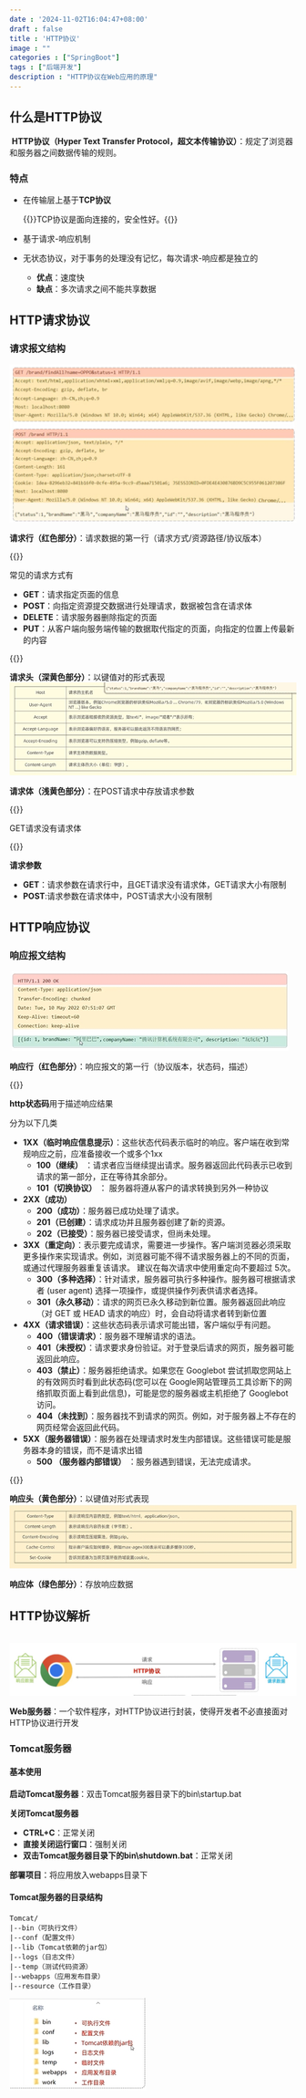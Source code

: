 ```yaml
---
date : '2024-11-02T16:04:47+08:00'
draft : false
title : 'HTTP协议'
image : ""
categories : ["SpringBoot"]
tags : ["后端开发"]
description : "HTTP协议在Web应用的原理"
---
```


## 什么是HTTP协议

​	**HTTP协议（Hyper Text Transfer Protocol，超文本传输协议）**：规定了浏览器和服务器之间数据传输的规则。

### 	**特点**

- 在传输层上基于**TCP协议**

  {{<notice tip>}}TCP协议是面向连接的，安全性好。{{</notice>}}

- 基于请求-响应机制

- 无状态协议，对于事务的处理没有记忆，每次请求-响应都是独立的

  - **优点**：速度快
  - **缺点**：多次请求之间不能共享数据

## HTTP请求协议

### 请求报文结构

![](HTTP请求协议.png)

**请求行（红色部分）**：请求数据的第一行（请求方式/资源路径/协议版本）

{{<notice note>}}

常见的请求方式有

- **GET**：请求指定页面的信息
- **POST**：向指定资源提交数据进行处理请求，数据被包含在请求体
- **DELETE**：请求服务器删除指定的页面
- **PUT**：从客户端向服务端传输的数据取代指定的页面，向指定的位置上传最新的内容

{{</notice>}}

**请求头（深黄色部分）**：以键值对的形式表现![](HTTP请求头.png)

**请求体（浅黄色部分）**：在POST请求中存放请求参数

{{<notice tip>}}

GET请求没有请求体

{{</notice>}}

**请求参数**

- **GET**：请求参数在请求行中，且GET请求没有请求体，GET请求大小有限制
- **POST**:请求参数在请求体中，POST请求大小没有限制

## HTTP响应协议

### 响应报文结构

​	![](HTTP响应报文.png)

**响应行（红色部分）**：响应报文的第一行（协议版本，状态码，描述）

{{<notice note>}}

**http状态码**用于描述响应结果

分为以下几类

- **1XX（临时响应信息提示）**：这些状态代码表示临时的响应。客户端在收到常规响应之前，应准备接收一个或多个1xx
  - **100（继续）** ：请求者应当继续提出请求。服务器返回此代码表示已收到请求的第一部分，正在等待其余部分。
  - **101（切换协议）** ： 服务器将遵从客户的请求转换到另外一种协议
- **2XX（成功）**
  - **200（成功）**：服务器已成功处理了请求。
  - **201（已创建）**：请求成功并且服务器创建了新的资源。
  - **202（已接受）**：服务器已接受请求，但尚未处理。
- **3XX（重定向）**：表示要完成请求，需要进一步操作。客户端浏览器必须采取更多操作来实现请求。例如，浏览器可能不得不请求服务器上的不同的页面，或通过代理服务器重复该请求。 建议在每次请求中使用重定向不要超过 5次。
  - **300（多种选择）**：针对请求，服务器可执行多种操作。服务器可根据请求者 (user agent) 选择一项操作，或提供操作列表供请求者选择。
  - **301（永久移动）**：请求的网页已永久移动到新位置。服务器返回此响应（对 GET 或 HEAD 请求的响应）时，会自动将请求者转到新位置
- **4XX（请求错误）**：这些状态码表示请求可能出错，客户端似乎有问题。
  - **400（错误请求）**：服务器不理解请求的语法。
  - **401（未授权）**：请求要求身份验证。对于登录后请求的网页，服务器可能返回此响应。
  - **403（禁止）**：服务器拒绝请求。如果您在 Googlebot 尝试抓取您网站上的有效网页时看到此状态码(您可以在 Google网站管理员工具诊断下的网络抓取页面上看到此信息)，可能是您的服务器或主机拒绝了 Googlebot 访问。
  - **404（未找到）**：服务器找不到请求的网页。例如，对于服务器上不存在的网页经常会返回此代码。
- **5XX（服务器错误）**：服务器在处理请求时发生内部错误。这些错误可能是服务器本身的错误，而不是请求出错
  - **500 （服务器内部错误）** ：服务器遇到错误，无法完成请求。

{{</notice>}}

**响应头（黄色部分）**：以键值对形式表现![响应头](响应头.png)

**响应体（绿色部分）**：存放响应数据

## HTTP协议解析

​	![HTTP协议解析](HTTP协议解析.png)

**Web服务器**：一个软件程序，对HTTP协议进行封装，使得开发者不必直接面对HTTP协议进行开发

### Tomcat服务器

#### 基本使用

**启动Tomcat服务器**：双击Tomcat服务器目录下的bin\startup.bat

**关闭Tomcat服务器**

- **CTRL+C**：正常关闭
- **直接关闭运行窗口**：强制关闭
- **双击Tomcat服务器目录下的bin\shutdown.bat**：正常关闭

**部署项目**：将应用放入webapps目录下

#### Tomcat服务器的目录结构

```
Tomcat/
|--bin（可执行文件）
|--conf（配置文件）
|--lib（Tomcat依赖的jar包）
|--logs（日志文件）
|--temp（测试代码资源）
|--webapps（应用发布目录）
|--resource（工作目录）
```

![](Tomcat目录结构.png)



